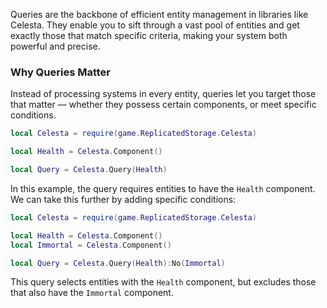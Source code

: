 Queries are the backbone of efficient entity management in libraries like Celesta. They enable you to sift through a vast pool of entities and get exactly those that match specific criteria, making your system both powerful and precise.

### Why Queries Matter

Instead of processing systems in every entity, queries let you target those that matter — whether they possess certain components, or meet specific conditions.

```lua
local Celesta = require(game.ReplicatedStorage.Celesta)

local Health = Celesta.Component()

local Query = Celesta.Query(Health)
```

In this example, the query requires entities to have the ``Health`` component. We can take this further by adding specific conditions:

```lua
local Celesta = require(game.ReplicatedStorage.Celesta)

local Health = Celesta.Component()
local Immortal = Celesta.Component()

local Query = Celesta.Query(Health):No(Immortal)
```

This query selects entities with the ``Health`` component, but excludes those that also have the ``Immortal`` component.